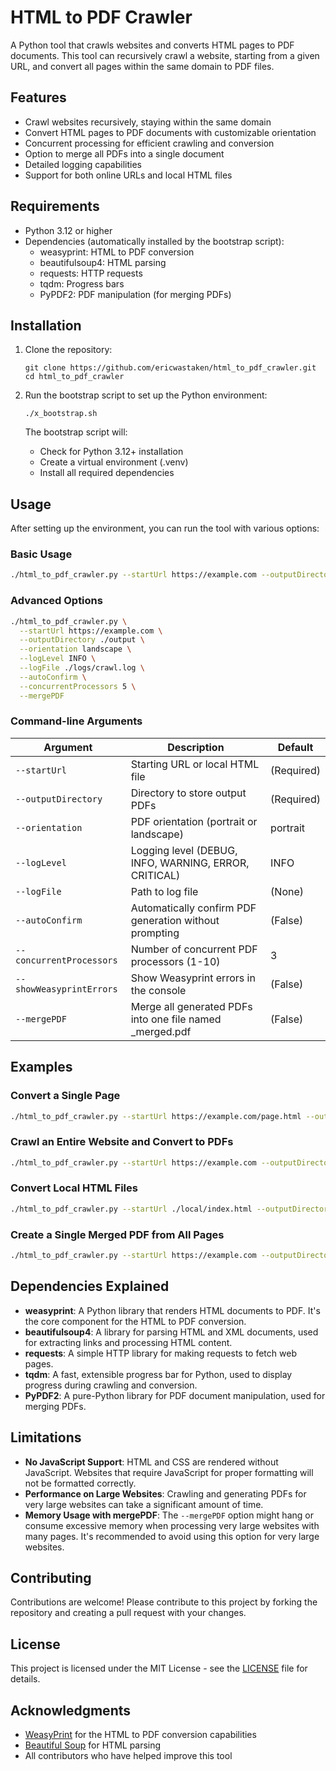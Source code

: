 # HTML to PDF Crawler

A Python tool that crawls websites and converts HTML pages to PDF documents. This tool can recursively crawl a website, starting from a given URL, and convert all pages within the same domain to PDF files.

## Features

- Crawl websites recursively, staying within the same domain
- Convert HTML pages to PDF documents with customizable orientation
- Concurrent processing for efficient crawling and conversion
- Option to merge all PDFs into a single document
- Detailed logging capabilities
- Support for both online URLs and local HTML files

## Requirements

- Python 3.12 or higher
- Dependencies (automatically installed by the bootstrap script):
  - weasyprint: HTML to PDF conversion
  - beautifulsoup4: HTML parsing
  - requests: HTTP requests
  - tqdm: Progress bars
  - PyPDF2: PDF manipulation (for merging PDFs)

## Installation

1. Clone the repository:
   ```
   git clone https://github.com/ericwastaken/html_to_pdf_crawler.git
   cd html_to_pdf_crawler
   ```

2. Run the bootstrap script to set up the Python environment:
   ```
   ./x_bootstrap.sh
   ```

   The bootstrap script will:
   - Check for Python 3.12+ installation
   - Create a virtual environment (.venv)
   - Install all required dependencies

## Usage

After setting up the environment, you can run the tool with various options:

### Basic Usage

```bash
./html_to_pdf_crawler.py --startUrl https://example.com --outputDirectory ./output
```

### Advanced Options

```bash
./html_to_pdf_crawler.py \
  --startUrl https://example.com \
  --outputDirectory ./output \
  --orientation landscape \
  --logLevel INFO \
  --logFile ./logs/crawl.log \
  --autoConfirm \
  --concurrentProcessors 5 \
  --mergePDF
```

### Command-line Arguments

| Argument | Description | Default |
|----------|-------------|---------|
| `--startUrl` | Starting URL or local HTML file | (Required) |
| `--outputDirectory` | Directory to store output PDFs | (Required) |
| `--orientation` | PDF orientation (portrait or landscape) | portrait |
| `--logLevel` | Logging level (DEBUG, INFO, WARNING, ERROR, CRITICAL) | INFO |
| `--logFile` | Path to log file | (None) |
| `--autoConfirm` | Automatically confirm PDF generation without prompting | (False) |
| `--concurrentProcessors` | Number of concurrent PDF processors (1-10) | 3 |
| `--showWeasyprintErrors` | Show Weasyprint errors in the console | (False) |
| `--mergePDF` | Merge all generated PDFs into one file named _merged.pdf | (False) |

## Examples

### Convert a Single Page

```bash
./html_to_pdf_crawler.py --startUrl https://example.com/page.html --outputDirectory ./output --autoConfirm
```

### Crawl an Entire Website and Convert to PDFs

```bash
./html_to_pdf_crawler.py --startUrl https://example.com --outputDirectory ./output --autoConfirm
```

### Convert Local HTML Files

```bash
./html_to_pdf_crawler.py --startUrl ./local/index.html --outputDirectory ./output --autoConfirm
```

### Create a Single Merged PDF from All Pages

```bash
./html_to_pdf_crawler.py --startUrl https://example.com --outputDirectory ./output --autoConfirm --mergePDF
```

## Dependencies Explained

- **weasyprint**: A Python library that renders HTML documents to PDF. It's the core component for the HTML to PDF conversion.
- **beautifulsoup4**: A library for parsing HTML and XML documents, used for extracting links and processing HTML content.
- **requests**: A simple HTTP library for making requests to fetch web pages.
- **tqdm**: A fast, extensible progress bar for Python, used to display progress during crawling and conversion.
- **PyPDF2**: A pure-Python library for PDF document manipulation, used for merging PDFs.

## Limitations

- **No JavaScript Support**: HTML and CSS are rendered without JavaScript. Websites that require JavaScript for proper formatting will not be formatted correctly.
- **Performance on Large Websites**: Crawling and generating PDFs for very large websites can take a significant amount of time.
- **Memory Usage with mergePDF**: The `--mergePDF` option might hang or consume excessive memory when processing very large websites with many pages. It's recommended to avoid using this option for very large websites.

## Contributing

Contributions are welcome! Please contribute to this project by forking the repository and creating a pull request with your changes.

## License

This project is licensed under the MIT License - see the [LICENSE](LICENSE) file for details.

## Acknowledgments

- [WeasyPrint](https://weasyprint.org/) for the HTML to PDF conversion capabilities
- [Beautiful Soup](https://www.crummy.com/software/BeautifulSoup/) for HTML parsing
- All contributors who have helped improve this tool
